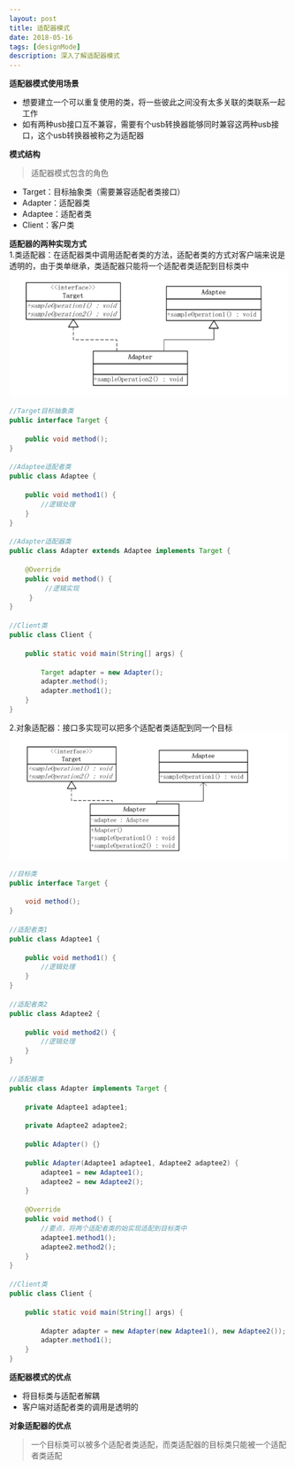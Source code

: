 ```yaml
---
layout: post
title: 适配器模式
date: 2018-05-16
tags: [designMode]
description: 深入了解适配器模式
---
```


**适配器模式使用场景**
- 想要建立一个可以重复使用的类，将一些彼此之间没有太多关联的类联系一起工作
- 如有两种usb接口互不兼容，需要有个usb转换器能够同时兼容这两种usb接口，这个usb转换器被称之为适配器
 
**模式结构**
> 适配器模式包含的角色

- Target：目标抽象类（需要兼容适配者类接口）
- Adapter：适配器类
- Adaptee：适配者类
- Client：客户类
 
 **适配器的两种实现方式**<br/>
1.类适配器：在适配器类中调用适配者类的方法，适配者类的方式对客户端来说是透明的，由于类单继承，类适配器只能将一个适配者类适配到目标类中
![类适配器](/images/class_adapter.png)

```java
//Target目标抽象类
public interface Target {
    
    public void method();
}

//Adaptee适配者类
public class Adaptee {
    
    public void method1() {
        //逻辑处理
    }
}

//Adapter适配器类
public class Adapter extends Adaptee implements Target {
     
    @Override
    public void method() {
         //逻辑实现
     }
}

//Client类
public class Client {
    
    public static void main(String[] args) {
        
        Target adapter = new Adapter();
        adapter.method();
        adapter.method1();
    }
}

```

2.对象适配器：接口多实现可以把多个适配者类适配到同一个目标
![对象适配器](/images/obj_adapter.png)
```java
//目标类
public interface Target {
    
    void method();
}

//适配者类1
public class Adaptee1 {
    
    public void method1() {
        //逻辑处理
    }
}

//适配者类2
public class Adaptee2 {
    
    public void method2() {
        //逻辑处理
    }
}

//适配器类
public class Adapter implements Target {
    
    private Adaptee1 adaptee1;
    
    private Adaptee2 adaptee2;
    
    public Adapter() {}
    
    public Adapter(Adaptee1 adaptee1, Adaptee2 adaptee2) {
        adaptee1 = new Adaptee1();
        adaptee2 = new Adaptee2();
    }
    
    @Override
    public void method() {
        //要点，将两个适配者类的始实现适配到目标类中
        adaptee1.method1();
        adaptee2.method2();
    }
}

//Client类
public class Client {
    
    public static void main(String[] args) {
        
        Adapter adapter = new Adapter(new Adaptee1(), new Adaptee2());
        adapter.method1();
    }
}
```

**适配器模式的优点**
- 将目标类与适配者解耦
- 客户端对适配者类的调用是透明的

**对象适配器的优点**
> 一个目标类可以被多个适配者类适配，而类适配器的目标类只能被一个适配者类适配